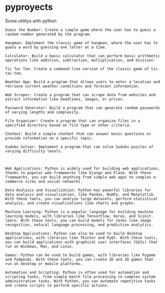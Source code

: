 # pyproyects
Some utilitys with python


    Guess the Number: Create a simple game where the user has to guess a random number generated by the program.

    Hangman: Implement the classic game of hangman, where the user has to guess a word by guessing one letter at a time.

    Calculator: Build a basic calculator that can perform basic arithmetic operations like addition, subtraction, multiplication, and division.

    Tic Tac Toe: Create a command-line version of the classic game of tic-tac-toe.

    Weather App: Build a program that allows users to enter a location and retrieve current weather conditions and forecast information.

    Web Scraper: Create a program that can scrape data from websites and extract information like headlines, images, or prices.

    Password Generator: Build a program that can generate random passwords of varying lengths and complexity.

    File Organizer: Create a program that can organize files in a specified directory based on file type or other criteria.

    Chatbot: Build a simple chatbot that can answer basic questions or provide information on a specific topic.

    Sudoku Solver: Implement a program that can solve Sudoku puzzles of varying difficulty levels.



    Web Applications: Python is widely used for building web applications, thanks to popular web frameworks like Django and Flask. With these frameworks, you can build anything from simple web apps to complex e-commerce sites and social networks.

    Data Analysis and Visualization: Python has powerful libraries for data analysis and visualization, like Pandas, NumPy, and Matplotlib. With these tools, you can analyze large datasets, perform statistical analysis, and create visualizations like charts and graphs.

    Machine Learning: Python is a popular language for building machine learning models, with libraries like TensorFlow, Keras, and Scikit-learn. With these tools, you can build models for tasks like image recognition, natural language processing, and predictive analytics.

    Desktop Applications: Python can also be used to build desktop applications, with libraries like Tkinter and PyQt. With these tools, you can build applications with graphical user interfaces (GUIs) that run on Windows, Mac, and Linux.

    Games: Python can be used to build games, with libraries like Pygame and PyOpenGL. With these tools, you can create 2D and 3D games that run on desktop or mobile platforms.

    Automation and Scripting: Python is often used for automation and scripting tasks, from simple batch file processing to complex system administration tasks. With Python, you can automate repetitive tasks and create scripts to perform specific actions.
